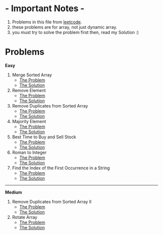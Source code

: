 # - Important Notes -
1. Problems in this file from [leetcode](https://leetcode.com/studyplan/top-interview-150/).
2. these problems are for array, not just dynamic array.
3. you must try to solve the problem first then, read my Solution :)
# Problems
**Easy**
1. Merge Sorted Array
   * [The Problem](https://leetcode.com/problems/merge-sorted-array/)
   * [The Solution](https://leetcode.com/problems/merge-sorted-array/solutions/4604180/beats-100-solve-merge-sorted-array)
2. Remove Element
   * [The Problem](https://leetcode.com/problems/remove-element/)
   * [The Solution](https://leetcode.com/problems/remove-element/solutions/4633283/best-100-c-simple-solution)
3. Remove Duplicates from Sorted Array
   * [The Problem](https://leetcode.com/problems/remove-duplicates-from-sorted-array/)
   * [The Solution](https://leetcode.com/problems/remove-duplicates-from-sorted-array/solutions/4637858/simple-solution-beginner-friendly)
4. Majority Element
    * [The Problem](https://leetcode.com/problems/majority-element/)
    * [The Solution](https://leetcode.com/problems/majority-element/solutions/3676530/3-method-s-beats-100-c-java-python-beginner-friendly)
5. Best Time to Buy and Sell Stock
    * [The Problem](https://leetcode.com/problems/best-time-to-buy-and-sell-stock/)
    * [The Solution](https://leetcode.com/problems/best-time-to-buy-and-sell-stock/submissions/1166535077?envType=study-plan-v2&envId=top-interview-150)
6. Roman to Integer
    * [The Problem](https://leetcode.com/problems/roman-to-integer/)
    * [The Solution](https://leetcode.com/problems/roman-to-integer/submissions/1167871562?envType=study-plan-v2&envId=top-interview-150)
7. Find the Index of the First Occurrence in a String
    * [The Problem](https://leetcode.com/problems/find-the-index-of-the-first-occurrence-in-a-string/)
    * [The Solution](https://leetcode.com/problems/find-the-index-of-the-first-occurrence-in-a-string/submissions/1172674462?envType=study-plan-v2&envId=top-interview-150)
---
**Medium**
1. Remove Duplicates from Sorted Array II
    * [The Problem](https://leetcode.com/problems/remove-duplicates-from-sorted-array-ii/)
    * [The Solution](https://leetcode.com/problems/remove-duplicates-from-sorted-array-ii/submissions/1160038364)
2. Rotate Array
    * [The Problem](https://leetcode.com/problems/rotate-array/)
    * [The Solution](https://leetcode.com/problems/rotate-array/submissions/1166156967?envType=study-plan-v2&envId=top-interview-150)
